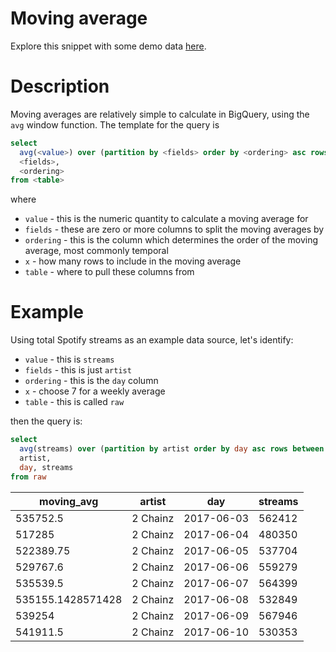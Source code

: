 # Moving average

Explore this snippet with some demo data [here](https://count.co/n/X2EmYjUGwwO?vm=e).

# Description
Moving averages are relatively simple to calculate in BigQuery, using the `avg` window function. The template for the query is

```sql
select
  avg(<value>) over (partition by <fields> order by <ordering> asc rows between <x> preceding and current row) mov_av,
  <fields>,
  <ordering>
from <table>
```
where
- `value` - this is the numeric quantity to calculate a moving average for
- `fields` - these are zero or more columns to split the moving averages by
- `ordering` - this is the column which determines the order of the moving average, most commonly temporal
- `x` - how many rows to include in the moving average
- `table` - where to pull these columns from
# Example
Using total Spotify streams as an example data source, let's identify:
- `value` - this is `streams`
- `fields` - this is just `artist`
- `ordering` - this is the `day` column
- `x` - choose 7 for a weekly average
- `table` - this is called `raw` 

then the query is:

```sql
select
  avg(streams) over (partition by artist order by day asc rows between 7 preceding and current row) mov_av,
  artist,
  day, streams
from raw
```
| moving_avg | artist | day |  streams |
| --- | ----------- |------ |-------- |
| 535752.5 | 2 Chainz | 2017-06-03 | 562412 |
| 517285 | 2 Chainz | 2017-06-04 | 480350 |
| 522389.75 | 2 Chainz | 2017-06-05 | 537704 |
| 529767.6 | 2 Chainz | 2017-06-06 | 559279 |
| 535539.5 | 2 Chainz | 2017-06-07 | 564399 |
| 535155.1428571428 | 2 Chainz | 2017-06-08 | 532849 |
| 539254 | 2 Chainz | 2017-06-09 | 567946 |
| 541911.5 | 2 Chainz | 2017-06-10 | 530353 |
